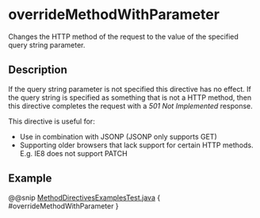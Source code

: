 <a id="overridemethodwithparameter-java"></a>
# overrideMethodWithParameter

Changes the HTTP method of the request to the value of the specified query string parameter.

## Description

If the query string parameter is not specified this directive has no effect. If the query string is specified as something that is not
a HTTP method, then this directive completes the request with a *501 Not Implemented* response.

This directive is useful for:

 * Use in combination with JSONP (JSONP only supports GET)
 * Supporting older browsers that lack support for certain HTTP methods. E.g. IE8 does not support PATCH

## Example

@@snip [MethodDirectivesExamplesTest.java](../../../../../../../test/java/docs/http/javadsl/server/directives/MethodDirectivesExamplesTest.java) { #overrideMethodWithParameter }